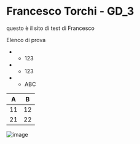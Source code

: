 # Francesco Torchi - GD_3

questo è il sito di test di Francesco

Elenco di prova

- - 123
- - 123
- - ABC

| A  | B  |
|---|---|
| 11  | 12  |
| 21  | 22  |

![image](https://s3.amazonaws.com/cdn-origin-etr.akc.org/wp-content/uploads/2017/11/12225921/Pembroke-Welsh-Corgi-MP.jpg)


